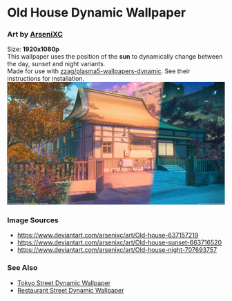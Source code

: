 # Old House Dynamic Wallpaper
### Art by [ArseniXC](https://www.deviantart.com/arsenixc/gallery)  
Size: **1920x1080p**  
This wallpaper uses the position of the **sun** to dynamically change between the day, sunset and night variants.  
Made for use with [zzag/plasma5-wallpapers-dynamic](https://github.com/zzag/plasma5-wallpapers-dynamic). See their instructions for installation.  
![](https://github.com/resindrake/plasma5-wallpapers-dynamic-old-house/blob/master/contents/images/old-house-preview.jpg)
### Image Sources
* https://www.deviantart.com/arsenixc/art/Old-house-637157219  
* https://www.deviantart.com/arsenixc/art/Old-house-sunset-663716520  
* https://www.deviantart.com/arsenixc/art/Old-house-night-707693757  
### See Also
* [Tokyo Street Dynamic Wallpaper](https://github.com/resindrake/plasma5-wallpapers-dynamic-tokyo-street)  
* [Restaurant Street Dynamic Wallpaper](https://github.com/resindrake/plasma5-wallpapers-dynamic-restaurant-street)  
